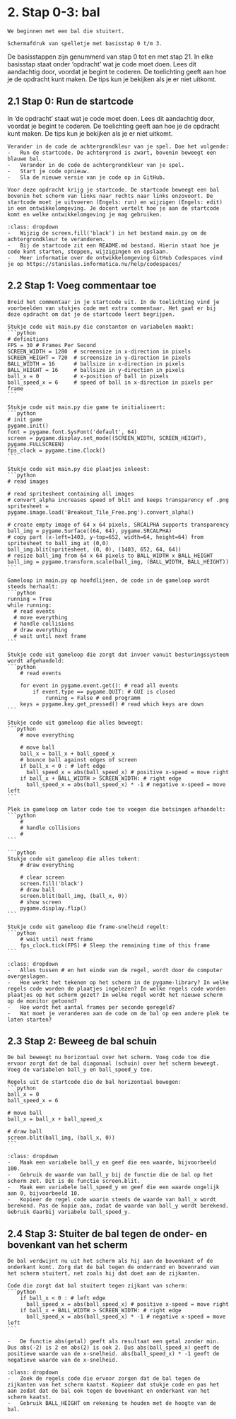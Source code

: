 # 2. Stap 0-3: bal
```{pull-quote}
We beginnen met een bal die stuitert.
```

```{figure} scherm2.png
Schermafdruk van spelletje met basisstap 0 t/m 3.
```

De basisstappen zijn genummerd van stap 0 tot en met stap 21. In elke basisstap staat onder ‘opdracht’ wat je code moet doen. Lees dit aandachtig door, voordat je begint te coderen. De toelichting geeft aan hoe je de opdracht kunt maken. De tips kun je bekijken als je er niet uitkomt. 

## 2.1 Stap 0: Run de startcode 

In ‘de opdracht’ staat wat je code moet doen. Lees dit aandachtig door, voordat je begint te coderen. De toelichting geeft aan hoe je de opdracht kunt maken. De tips kun je bekijken als je er niet uitkomt.

```{note} Opdracht
Verander in de code de achtergrondkleur van je spel. Doe het volgende:
-	Run de startcode. De achtergrond is zwart, bovenin beweegt een blauwe bal.
-	Verander in de code de achtergrondkleur van je spel. 
-	Start je code opnieuw.
-	Sla de nieuwe versie van je code op in GitHub.
```

```{attention} Toelichting
Voor deze opdracht krijg je startcode. De startcode beweegt een bal bovenin het scherm van links naar rechts naar links enzovoort. De startcode moet je uitvoeren (Engels: run) en wijzigen (Engels: edit) in een ontwikkelomgeving. Je docent vertelt hoe je aan de startcode komt en welke ontwikkelomgeving je mag gebruiken.
```

```{hint} Tips
:class: dropdown
-	Wijzig de screen.fill('black') in het bestand main.py om de achtergrondkleur te veranderen.
-	Bij de startcode zit een README.md bestand. Hierin staat hoe je code kunt starten, stoppen, wijzigingen en opslaan.
-	Meer informatie over de ontwikkelomgeving GitHub Codespaces vind je op https://stanislas.informatica.nu/help/codespaces/
```

## 2.2 Stap 1: Voeg commentaar toe 

````{note} Opdracht
Breid het commentaar in je startcode uit. In de toelichting vind je voorbeelden van stukjes code met extra commentaar. Het gaat er bij deze opdracht om dat je de startcode leert begrijpen.
````

````{attention} Toelichting
Stukje code uit main.py die constanten en variabelen maakt:
```python
# definitions 
FPS = 30 # Frames Per Second
SCREEN_WIDTH = 1280  # screensize in x-direction in pixels
SCREEN_HEIGHT = 720  # screensize in y-direction in pixels
BALL_WIDTH = 16      # ballsize in x-direction in pixels
BALL_HEIGHT = 16     # ballsize in y-direction in pixels
ball_x = 0           # x-position of ball in pixels
ball_speed_x = 6     # speed of ball in x-direction in pixels per frame
```

Stukje code uit main.py die game te initialiseert:
```python
# init game
pygame.init()
font = pygame.font.SysFont('default', 64)
screen = pygame.display.set_mode((SCREEN_WIDTH, SCREEN_HEIGHT), pygame.FULLSCREEN)
fps_clock = pygame.time.Clock()
```

Stukje code uit main.py die plaatjes inleest:
```python
# read images

# read spritesheet containing all images
# convert_alpha increases speed of blit and keeps transparency of .png
spritesheet = pygame.image.load('Breakout_Tile_Free.png').convert_alpha() 

# create empty image of 64 x 64 pixels, SRCALPHA supports transparency
ball_img = pygame.Surface((64, 64), pygame.SRCALPHA) 
# copy part (x-left=1403, y-top=652, width=64, height=64) from spritesheet to ball_img at (0,0)
ball_img.blit(spritesheet, (0, 0), (1403, 652, 64, 64)) 
# resize ball_img from 64 x 64 pixels to BALL_WIDTH x BALL_HEIGHT
ball_img = pygame.transform.scale(ball_img, (BALL_WIDTH, BALL_HEIGHT)) 
```

Gameloop in main.py op hoofdlijnen, de code in de gameloop wordt steeds herhaalt:
```python
running = True
while running:
  # read events
  # move everything
  # handle collisions
  # draw everything
  # wait until next frame
```

Stukje code uit gameloop die zorgt dat invoer vanuit besturingssysteem wordt afgehandeld:
```python
    # read events

    for event in pygame.event.get(): # read all events
        if event.type == pygame.QUIT: # GUI is closed 
            running = False # end programm
    keys = pygame.key.get_pressed() # read which keys are down
```

Stukje code uit gameloop die alles beweegt:
```python
    # move everything

    # move ball
    ball_x = ball_x + ball_speed_x
    # bounce ball against edges of screen
    if ball_x < 0 : # left edge
      ball_speed_x = abs(ball_speed_x) # positive x-speed = move right
    if ball_x + BALL_WIDTH > SCREEN_WIDTH: # right edge
      ball_speed_x = abs(ball_speed_x) * -1 # negative x-speed = move left
```

Plek in gameloop om later code toe te voegen die botsingen afhandelt:
```python
    # 
    # handle collisions
    #
```

```python
Stukje code uit gameloop die alles tekent:
    # draw everything

    # clear screen
    screen.fill('black') 
    # draw ball
    screen.blit(ball_img, (ball_x, 0))
    # show screen
    pygame.display.flip() 
```

Stukje code uit gameloop die frame-snelheid regelt:
```python
    # wait until next frame
    fps_clock.tick(FPS) # Sleep the remaining time of this frame
```
````

````{hint} Tips
:class: dropdown
-	Alles tussen # en het einde van de regel, wordt door de computer overgeslagen.
-	Hoe werkt het tekenen op het scherm in de pygame-library? In welke regels code worden de plaatjes ingelezen? In welke regels code worden plaatjes op het scherm gezet? In welke regel wordt het nieuwe scherm op de monitor getoond? 
-	Hoe wordt het aantal frames per seconde geregeld?
-	Wat moet je veranderen aan de code om de bal op een andere plek te laten starten?
````

## 2.3 Stap 2: Beweeg de bal schuin

````{note} Opdracht
De bal beweegt nu horizontaal over het scherm. Voeg code toe die ervoor zorgt dat de bal diagonaal (schuin) over het scherm beweegt. Voeg de variabelen ball_y en ball_speed_y toe.
````

````{attention} Toelichting
Regels uit de startcode die de bal horizontaal bewegen:
```python
ball_x = 0
ball_speed_x = 6

# move ball
ball_x = ball_x + ball_speed_x

# draw ball
screen.blit(ball_img, (ball_x, 0))
```
````

````{hint} Tips
:class: dropdown
-	Maak een variabele ball_y en geef die een waarde, bijvoorbeeld 100.
-	Gebruik de waarde van ball_y bij de functie die de bal op het scherm zet. Dit is de functie screen.blit. 
-	Maak een variabele ball_speed_y en geef die een waarde ongelijk aan 0, bijvoorbeeld 10.
-	Kopieer de regel code waarin steeds de waarde van ball_x wordt berekend. Pas de kopie aan, zodat de waarde van ball_y wordt berekend. Gebruik daarbij variabele ball_speed_y.
````

## 2.4 Stap 3: Stuiter de bal tegen de onder- en bovenkant van het scherm

````{note} Opdracht
De bal verdwijnt nu uit het scherm als hij aan de bovenkant of de onderkant komt. Zorg dat de bal tegen de onderrand en bovenrand van het scherm stuitert, net zoals hij dat doet aan de zijkanten.
````

````{attention} Toelichting
Code die zorgt dat bal stuitert tegen zijkant van scherm:
```python
    if ball_x < 0 : # left edge
      ball_speed_x = abs(ball_speed_x) # positive x-speed = move right
    if ball_x + BALL_WIDTH > SCREEN_WIDTH: # right edge
      ball_speed_x = abs(ball_speed_x) * -1 # negative x-speed = move left
```

-	De functie abs(getal) geeft als resultaat een getal zonder min. Dus abs(-2) is 2 en abs(2) is ook 2. Dus abs(ball_speed_x) geeft de positieve waarde van de x-snelheid. abs(ball_speed_x) * -1 geeft de negatieve waarde van de x-snelheid.
````

````{hint} Tips
:class: dropdown
-	Zoek de regels code die ervoor zorgen dat de bal tegen de zijkanten van het scherm kaatst. Kopieer dat stukje code en pas het aan zodat dat de bal ook tegen de bovenkant en onderkant van het scherm kaatst.
-	Gebruik BALL_HEIGHT om rekening te houden met de hoogte van de bal.
````
